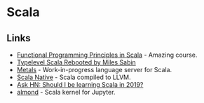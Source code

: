 # Scala

## Links

* [Functional Programming Principles in Scala](https://www.coursera.org/learn/progfun1) - Amazing course.
* [Typelevel Scala Rebooted by Miles Sabin](https://www.youtube.com/watch?v=6H7FsMCuMMk)
* [Metals](https://github.com/scalameta/metals) - Work-in-progress language server for Scala.
* [Scala Native](https://github.com/scala-native/scala-native) - Scala compiled to LLVM.
* [Ask HN: Should I be learning Scala in 2019?](https://news.ycombinator.com/item?id=19011777)
* [almond](https://github.com/almond-sh/almond) - Scala kernel for Jupyter.

